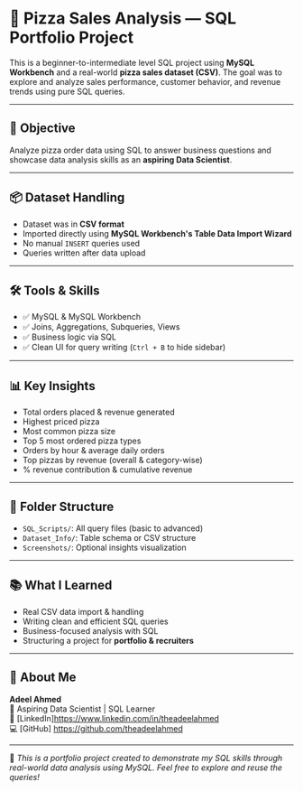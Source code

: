 # 🍕 Pizza Sales Analysis — SQL Portfolio Project

This is a beginner-to-intermediate level SQL project using **MySQL Workbench** and a real-world **pizza sales dataset (CSV)**. The goal was to explore and analyze sales performance, customer behavior, and revenue trends using pure SQL queries.

---

## 🎯 Objective

Analyze pizza order data using SQL to answer business questions and showcase data analysis skills as an **aspiring Data Scientist**.

---

## 📦 Dataset Handling

- Dataset was in **CSV format**
- Imported directly using **MySQL Workbench's Table Data Import Wizard**
- No manual `INSERT` queries used
- Queries written after data upload

---

## 🛠️ Tools & Skills

- ✅ MySQL & MySQL Workbench  
- ✅ Joins, Aggregations, Subqueries, Views  
- ✅ Business logic via SQL  
- ✅ Clean UI for query writing (`Ctrl + B` to hide sidebar)

---

## 📊 Key Insights

- Total orders placed & revenue generated  
- Highest priced pizza  
- Most common pizza size  
- Top 5 most ordered pizza types  
- Orders by hour & average daily orders  
- Top pizzas by revenue (overall & category-wise)  
- % revenue contribution & cumulative revenue

---

## 📁 Folder Structure

- `SQL_Scripts/`: All query files (basic to advanced)  
- `Dataset_Info/`: Table schema or CSV structure  
- `Screenshots/`: Optional insights visualization

---

## 📚 What I Learned

- Real CSV data import & handling  
- Writing clean and efficient SQL queries  
- Business-focused analysis with SQL  
- Structuring a project for **portfolio & recruiters**

---

## 🙋 About Me

**Adeel Ahmed**  
📍 Aspiring Data Scientist | SQL Learner  
🔗 [LinkedIn]https://www.linkedin.com/in/theadeelahmed  
💻 [GitHub] https://github.com/theadeelahmed

---

📌 *This is a portfolio project created to demonstrate my SQL skills through real-world data analysis using MySQL. Feel free to explore and reuse the queries!*
